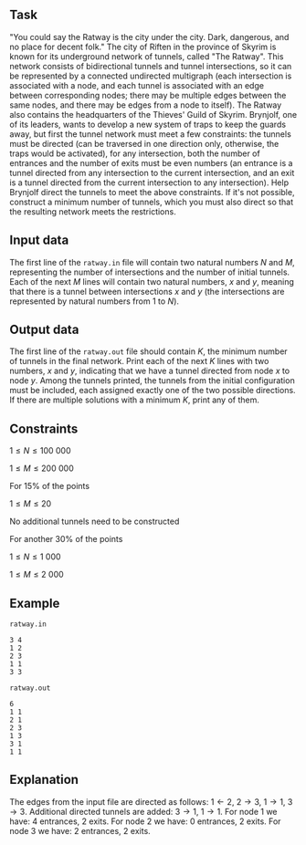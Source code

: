 ## Task

"You could say the Ratway is the city under the city. Dark, dangerous, and no place for decent folk." The city of Riften in the province of Skyrim is known for its underground network of tunnels, called "The Ratway". This network consists of bidirectional tunnels and tunnel intersections, so it can be represented by a connected undirected multigraph (each intersection is associated with a node, and each tunnel is associated with an edge between corresponding nodes; there may be multiple edges between the same nodes, and there may be edges from a node to itself). The Ratway also contains the headquarters of the Thieves' Guild of Skyrim. Brynjolf, one of its leaders, wants to develop a new system of traps to keep the guards away, but first the tunnel network must meet a few constraints: the tunnels must be directed (can be traversed in one direction only, otherwise, the traps would be activated), for any intersection, both the number of entrances and the number of exits must be even numbers (an entrance is a tunnel directed from any intersection to the current intersection, and an exit is a tunnel directed from the current intersection to any intersection). Help Brynjolf direct the tunnels to meet the above constraints. If it's not possible, construct a minimum number of tunnels, which you must also direct so that the resulting network meets the restrictions.

## Input data

The first line of the `ratway.in` file will contain two natural numbers $N$ and $M$, representing the number of intersections and the number of initial tunnels. Each of the next $M$ lines will contain two natural numbers, $x$ and $y$, meaning that there is a tunnel between intersections $x$ and $y$ (the intersections are represented by natural numbers from $1$ to $N$).

## Output data

The first line of the `ratway.out` file should contain $K$, the minimum number of tunnels in the final network. Print each of the next $K$ lines with two numbers, $x$ and $y$, indicating that we have a tunnel directed from node $x$ to node $y$. Among the tunnels printed, the tunnels from the initial configuration must be included, each assigned exactly one of the two possible directions. If there are multiple solutions with a minimum $K$, print any of them.

## Constraints

$1 \leq N \leq 100\ 000$

$1 \leq M \leq 200\ 000$

For 15% of the points

$1 \leq M \leq 20$

No additional tunnels need to be constructed

For another 30% of the points

$1 \leq N \leq 1\ 000$

$1 \leq M \leq 2\ 000$

## Example

`ratway.in`

```
3 4
1 2
2 3
1 1
3 3
```

`ratway.out`

```
6
1 1
2 1
2 3
1 3
3 1
1 1
```

## Explanation

The edges from the input file are directed as follows: $1 \leftarrow 2$, $2 \rightarrow 3$, $1 \rightarrow 1$, $3 \rightarrow 3$. Additional directed tunnels are added: $3 \rightarrow 1$, $1 \rightarrow 1$. For node $1$ we have: $4$ entrances, $2$ exits. For node $2$ we have: $0$ entrances, $2$ exits. For node $3$ we have: $2$ entrances, $2$ exits.